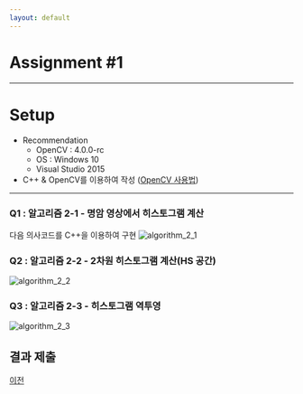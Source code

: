 ```yaml
---
layout: default
---
```


# Assignment #1
---
# Setup
- Recommendation
    - OpenCV : 4.0.0-rc
    - OS : Windows 10
    - Visual Studio 2015
- C++ & OpenCV를 이용하여 작성 ([OpenCV 사용법]())
  
---

### Q1 : 알고리즘 2-1 - 명암 영상에서 히스토그램 계산
다음 의사코드를 C++을 이용하여 구현
![algorithm_2_1](https://user-images.githubusercontent.com/15168540/48592075-0dbc4100-e98a-11e8-8f0e-346c7f2c252b.png)

### Q2 : 알고리즘 2-2 - 2차원 히스토그램 계산(HS 공간)
![algorithm_2_2](https://user-images.githubusercontent.com/15168540/48592136-52e07300-e98a-11e8-8e82-46063e3afc41.png)

### Q3 : 알고리즘 2-3 - 히스토그램 역투영
![algorithm_2_3](https://user-images.githubusercontent.com/15168540/48592142-5542cd00-e98a-11e8-9fe9-a9bd007cb665.png)

## 결과 제출



[이전](../)
